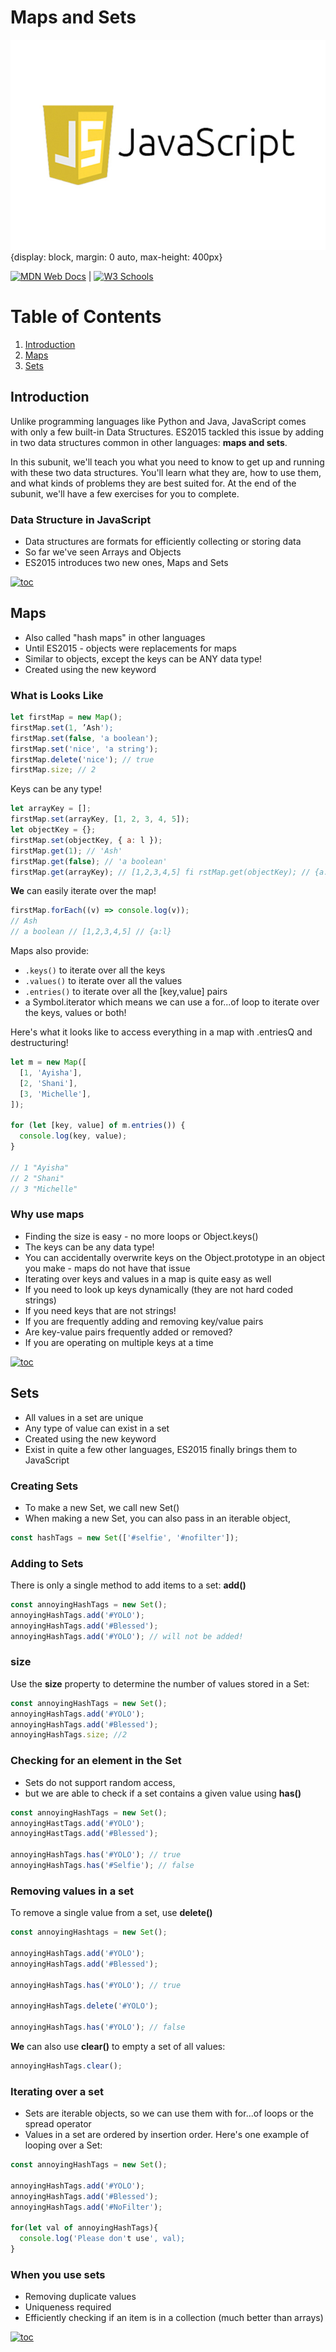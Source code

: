 # Maps and Sets

![javascript](../../../assets/images/javaScript.jpeg){display: block, margin: 0 auto, max-height: 400px}

[![MDN Web Docs](https://img.shields.io/badge/MDN_Web_Docs-black?style=flat&logo=mdnwebdocs&logoColor=white)](https://developer.mozilla.org/en-US/docs/Web/JavaScript) |
[![W3 Schools](https://img.shields.io/badge/W3Schools-6DA55F?style=flat&logo=w3c&logoColor=white)](https://www.w3schools.com/js/default.asp)

# Table of Contents

1. [Introduction](#introduction)
1. [Maps](#maps)
1. [Sets](#sets)


## Introduction

Unlike programming languages like Python and Java, JavaScript comes with only a few built-in Data Structures. ES2015 tackled this issue by adding in two data structures common in other languages: **maps and sets**.

In this subunit, we'll teach you what you need to know to get up and running with these two data structures. You'll learn what they are, how to use them, and what kinds of problems they are best suited for. At the end of the subunit, we'll have a few exercises for you to complete.

### Data Structure in JavaScript

- Data structures are formats for efficiently collecting or storing data
- So far we've seen Arrays and Objects
- ES2015 introduces two new ones, Maps and Sets

[![toc](https://img.shields.io/badge/back%20to%20top-%E2%86%A9-red)](#table-of-contents)

## Maps

- Also called "hash maps" in other languages
- Until ES2015 - objects were replacements for maps
- Similar to objects, except the keys can be ANY data type!
- Created using the new keyword

### What is Looks Like

```javascript
let firstMap = new Map();
firstMap.set(1, ’Ash');
firstMap.set(false, 'a boolean');
firstMap.set('nice', 'a string');
firstMap.delete('nice'); // true
firstMap.size; // 2
```

Keys can be any type!

```javascript
let arrayKey = [];
firstMap.set(arrayKey, [1, 2, 3, 4, 5]);
let objectKey = {};
firstMap.set(objectKey, { a: l });
firstMap.get(1); // 'Ash'
firstMap.get(false); // 'a boolean'
firstMap.get(arrayKey); // [1,2,3,4,5] fi rstMap.get(objectKey); // {a:l}
```

**We** can easily iterate over the map!

```javascript
firstMap.forEach((v) => console.log(v));
// Ash
// a boolean // [1,2,3,4,5] // {a:l}
```

Maps also provide:

- `.keys()` to iterate over all the keys
- `.values()` to iterate over all the values
- `.entries()` to iterate over all the [key,value] pairs
- a Symbol.iterator which means we can use a for...of loop to iterate over the keys, values or both!

Here's what it looks like to access everything in a map with .entriesQ and destructuring!

```javascript
let m = new Map([
  [1, 'Ayisha'],
  [2, 'Shani'],
  [3, 'Michelle'],
]);

for (let [key, value] of m.entries()) {
  console.log(key, value);
}

// 1 "Ayisha"
// 2 "Shani"
// 3 "Michelle"
```

### Why use maps

- Finding the size is easy - no more loops or Object.keys()
- The keys can be any data type!
- You can accidentally overwrite keys on the Object.prototype in an object you make - maps do not have that issue
- Iterating over keys and values in a map is quite easy as well
- If you need to look up keys dynamically (they are not hard coded strings)
- If you need keys that are not strings!
- If you are frequently adding and removing key/value pairs
- Are key-value pairs frequently added or removed?
- If you are operating on multiple keys at a time

[![toc](https://img.shields.io/badge/back%20to%20top-%E2%86%A9-red)](#table-of-contents)

## Sets

- All values in a set are unique
- Any type of value can exist in a set
- Created using the new keyword
- Exist in quite a few other languages, ES2015 finally brings them to JavaScript

### Creating Sets

- To make a new Set, we call new Set()
- When making a new Set, you can also pass in an iterable object,

```javascript
const hashTags = new Set(['#selfie', '#nofilter']);
```

### Adding to Sets

There is only a single method to add items to a set: **add()**

```javascript
const annoyingHashTags = new Set();
annoyingHashTags.add('#YOLO');
annoyingHashTags.add('#Blessed');
annoyingHashTags.add('#YOLO'); // will not be added!
```

### size

Use the **size** property to determine the number of values stored in a Set:

```javascript
const annoyingHashTags = new Set();
annoyingHashTags.add('#YOLO');
annoyingHashTags.add('#Blessed');
annoyingHashTags.size; //2
```

### Checking for an element in the Set

- Sets do not support random access,
- but we are able to check if a set contains a given value using **has()**

```javascript
const annoyingHashTags = new Set();
annoyingHastTags.add('#YOLO');
annoyingHastTags.add('#Blessed');

annoyingHashTags.has('#YOLO'); // true
annoyingHashTags.has('#Selfie'); // false
```

### Removing values in a set

To remove a single value from a set, use **delete()**

```javascript
const annoyingHashtags = new Set();

annoyingHashTags.add('#YOLO');
annoyingHashTags.add('#Blessed');

annoyingHashTags.has('#YOLO'); // true

annoyingHashTags.delete('#YOLO');

annoyingHashTags.has('#YOLO'); // false
```

**We** can also use **clear()** to empty a set of all values:

```javascript
annoyingHashTags.clear();
```

### Iterating over a set

- Sets are iterable objects, so we can use them with for...of loops or the spread operator
- Values in a set are ordered by insertion order. Here's one example of looping over a Set:

```javascript
const annoyingHashTags = new Set();

annoyingHashTags.add('#YOLO');
annoyingHashTags.add('#Blessed');
annoyingHashTags.add('#NoFilter');

for(let val of annoyingHashTags){
  console.log('Please don't use', val);
}
```

### When you use sets

- Removing duplicate values
- Uniqueness required
- Efficiently checking if an item is in a collection (much better than arrays)

[![toc](https://img.shields.io/badge/back%20to%20top-%E2%86%A9-red)](#table-of-contents)
